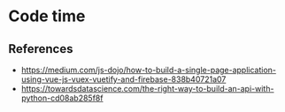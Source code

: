 # Code time

## References

- https://medium.com/js-dojo/how-to-build-a-single-page-application-using-vue-js-vuex-vuetify-and-firebase-838b40721a07
- https://towardsdatascience.com/the-right-way-to-build-an-api-with-python-cd08ab285f8f